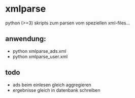 xmlparse
========

python (>=3) skripts zum parsen vom speziellen xml-files...

## anwendung:
* python xmlparse_ads.xml
* python xmlparse_user.xml

## todo
* ads beim einlesen gleich aggregieren
* ergebnisse gleich in datenbank schreiben

